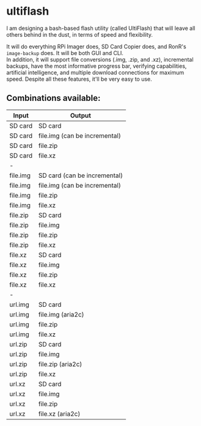 # ultiflash

I am designing a bash-based flash utility (called UltiFlash) that will leave all others behind in the dust, in terms of speed and flexibility.

It will do everything RPi Imager does, SD Card Copier does, and RonR's `image-backup` does. It will be both GUI and CLI.  
In addition, it will support file conversions (.img, .zip, and .xz), incremental backups, have the most informative progress bar, verifying capabilities, artificial intelligence, and multiple download connections for maximum speed. Despite all these features, it'll be very easy to use.

## Combinations available:

Input|Output
--- | --- 
SD card|SD card
SD card|file.img (can be incremental)
SD card|file.zip
SD card|file.xz
-|
file.img|SD card (can be incremental)
file.img|file.img (can be incremental)
file.img|file.zip
file.img|file.xz
file.zip|SD card
file.zip|file.img
file.zip|file.zip
file.zip|file.xz
file.xz|SD card
file.xz|file.img
file.xz|file.zip
file.xz|file.xz
-|
url.img|SD card
url.img|file.img (aria2c)
url.img|file.zip
url.img|file.xz
url.zip|SD card
url.zip|file.img
url.zip|file.zip (aria2c)
url.zip|file.xz
url.xz|SD card
url.xz|file.img
url.xz|file.zip
url.xz|file.xz (aria2c)

